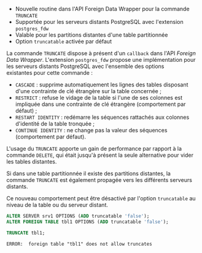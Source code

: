 <!--
Les commits sur ce sujet sont :

* https://git.postgresql.org/gitweb/?p=postgresql.git;a=commit;h=8ff1c94649f5c9184ac5f07981d8aea9dfd7ac19

Discussion

* https://gitlab.dalibo.info/formation/workshops/-/issues/116

-->

<div class="slide-content">

* Nouvelle routine dans l'API Foreign Data Wrapper pour la commande `TRUNCATE`
* Supportée pour les serveurs distants PostgreSQL avec l'extension `postgres_fdw`
* Valable pour les partitions distantes d'une table partitionnée
* Option `truncatable` activée par défaut

</div>

<div class="notes">

La commande `TRUNCATE` dispose à présent d'un `callback` dans l'API _Foreign
Data Wrapper_. L'extension `postgres_fdw` propose une implémentation pour les 
serveurs distants PostgreSQL avec l'ensemble des options existantes pour cette 
commande :

* `CASCADE` : supprime automatiquement les lignes des tables disposant d'une 
  contrainte de clé étrangère sur la table concernée ;
* `RESTRICT` : refuse le vidage de la table si l'une de ses colonnes est impliquée
  dans une contrainte de clé étrangère (comportement par défaut) ;
* `RESTART IDENTITY` : redémarre les séquences rattachés aux colonnes d'identité 
  de la table tronquée ; 
* `CONTINUE IDENTITY` : ne change pas la valeur des séquences (comportement par
  défaut).

L'usage du `TRUNCATE` apporte un gain de performance par rapport à la commande
`DELETE`, qui était jusqu'à présent la seule alternative pour vider les tables 
distantes.

Si dans une table partitionnée il existe des partitions distantes,
la commande `TRUNCATE` est également
propagée vers les différents serveurs distants.

Ce nouveau comportement peut être désactivé par l'option `truncatable` au niveau
de la table ou du serveur distant.

```sql
ALTER SERVER srv1 OPTIONS (ADD truncatable 'false');
ALTER FOREIGN TABLE tbl1 OPTIONS (ADD truncatable 'false');

TRUNCATE tbl1;
```
```text
ERROR:  foreign table "tbl1" does not allow truncates
```

</div>

